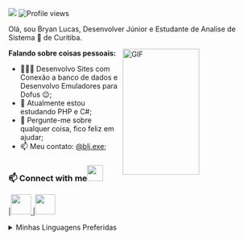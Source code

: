 
![](https://visitor-badge.glitch.me/badge?page_id=Blejxe.Blejxe) 
![Profile views](https://gpvc.arturio.dev/Blejxe?v=3)

Olá, sou Bryan Lucas, Desenvolver Júnior e Estudante de Analise de Sistema 🚀 de Curitiba.

<img align="right" img width="55%" alt="GIF" src="https://raw.githubusercontent.com/onimur/.github/master/.resources/git-header.svg" height="250" />
  
**Falando sobre coisas pessoais:**

- 👨🏽‍💻 Desenvolvo Sites com Conexão a banco de dados e Desenvolvo Emuladores para Dofus :wink:;
- 🌱 Atualmente estou estudando PHP e C#; 
- 💬 Pergunte-me sobre qualquer coisa, fico feliz em ajudar;
- 📫 Meu contato: [@blj.exe](https://www.instagram.com/blj.exe/);

 ### 📫 Connect with me<img src="Assets/handshake.gif" height="32px">
 
</a>|<a href="https://twitter.com/bljsexe"><img src="https://cdn2.iconfinder.com/data/icons/social-media-2285/512/1_Twitter3_colored_svg-128.png" width="40"> </a>|<a href="https://instagram.com/blj.exe"><img src="https://cdn2.iconfinder.com/data/icons/social-media-2285/512/1_Instagram_colored_svg_1-256.png" width="40"></a>

<details>
<summary>Minhas Linguagens Preferidas</summary>

> Ferramentas, linguagens e outras coisas com as quais gosto de trabalhar.
<p>
  <img alt="html5" src="https://img.shields.io/badge/-HTML5-E34F26?style=flat-square&logo=html5&logoColor=white" />
  <img alt="Css3" src="https://img.shields.io/badge/-CSS3-0099CC?style=flat-square&logo=css3&logoColor=white" />
  <img alt="Javascript" src="https://img.shields.io/badge/-Javascript-ffd500?style=flat-square&logo=javascript&logoColor=white" />
  <img alt="VSCode" src="https://img.shields.io/badge/-VSCode-0078d7?style=flat-square&logo=vscode&logoColor=white" />
  <img alt="Bootstrap" src="https://img.shields.io/badge/-Bootstrap-563d7c?style=flat-square&logo=bootstrap&logoColor=white" />
  <img alt="Github" src="https://img.shields.io/badge/-Github-333?style=flat-square&logo=github&logoColor=white" />
  <img alt="PHP" src="https://img.shields.io/badge/PHP-777BB4?style=for-the-badge&logo=php&logoColor=white" />
  <img alt="MySQL" src="https://img.shields.io/badge/MySQL-00000F?style=for-the-badge&logo=mysql&logoColor=white" />
  
  
</p>
</details>

